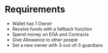 # Requirements

* Wallet has 1 Owner
* Receive funds with a fallback function
* Spend money on EOA and Contracts
* Give Allowance to other people
* Set a new owner with 3-out-of-5 guardians